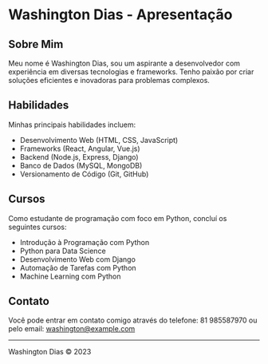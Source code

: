 # Washington Dias - Apresentação

## Sobre Mim

Meu nome é Washington Dias, sou um aspirante a desenvolvedor com experiência em diversas tecnologias e frameworks. Tenho paixão por criar soluções eficientes e inovadoras para problemas complexos.

## Habilidades

Minhas principais habilidades incluem:

- Desenvolvimento Web (HTML, CSS, JavaScript)
- Frameworks (React, Angular, Vue.js)
- Backend (Node.js, Express, Django)
- Banco de Dados (MySQL, MongoDB)
- Versionamento de Código (Git, GitHub)

## Cursos

Como estudante de programação com foco em Python, concluí os seguintes cursos:

- Introdução à Programação com Python
- Python para Data Science
- Desenvolvimento Web com Django
- Automação de Tarefas com Python
- Machine Learning com Python

## Contato

Você pode entrar em contato comigo através do telefone: 81 985587970 ou pelo email: washington@example.com

---

Washington Dias &copy; 2023